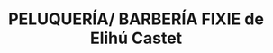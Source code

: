 ---
title: "PELUQUERÍA/ BARBERÍA FIXIE de Elihú Castet"
url: /chos-malal/peluqueria-barberia-fixie-de-elihu-castet/
shop: peluquería
---